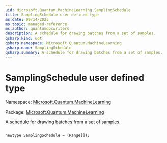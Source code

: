 ```yaml
---
uid: Microsoft.Quantum.MachineLearning.SamplingSchedule
title: SamplingSchedule user defined type
ms.date: 09/14/2023
ms.topic: managed-reference
ms.author: quantumdocwriters
description: A schedule for drawing batches from a set of samples.
qsharp.kind: udt
qsharp.namespace: Microsoft.Quantum.MachineLearning
qsharp.name: SamplingSchedule
qsharp.summary: A schedule for drawing batches from a set of samples.
---
```


# SamplingSchedule user defined type

Namespace: [Microsoft.Quantum.MachineLearning](xref:Microsoft.Quantum.MachineLearning)

Package: [Microsoft.Quantum.MachineLearning](https://nuget.org/packages/Microsoft.Quantum.MachineLearning)


A schedule for drawing batches from a set of samples.

```qsharp

newtype SamplingSchedule = (Range[]);
```

